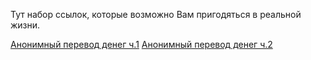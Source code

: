 Тут набор ссылок, которые возможно Вам пригодяться в реальной жизни.

[Анонимный перевод денег ч.1](https://telegra.ph/Kak-obezopasit-sebya-9-tryukov-dlya-linuksoidov-11-13)
[Анонимный перевод денег ч.2](http://telegra.ph/Kak-anonimno-vyvodit-dengi-ch-2-11-16)

